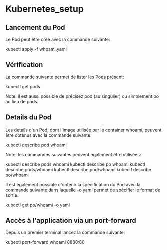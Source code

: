 # Kubernetes_setup

## Lancement du Pod
Le Pod peut être créé avec la commande suivante:

kubectl apply -f whoami.yaml



## Vérification
La commande suivante permet de lister les Pods présent:

kubectl get pods


Note: il est aussi possible de précisez pod (au singulier) ou simplement po au lieu de pods.

## Details du Pod
Les details d'un Pod, dont l'image utilisée par le container whoami, peuvent être obtenus avec la commande suivante:

kubectl describe pod whoami


Note: les commandes suivantes peuvent également être utilisées:

kubectl describe pods whoami
kubectl describe po whoami
kubectl describe pods/whoami
kubectl describe pod/whoami
kubectl describe po/whoami

Il est également possible d'obtenir la spécification du Pod avec la commande suivante dans laquelle -o yaml permet de spécifier le format de sortie.

kubectl get po/whoami -o yaml



## Accès à l'application via un port-forward
Depuis un premier terminal lancez la commande suivante:

kubectl port-forward whoami 8888:80



